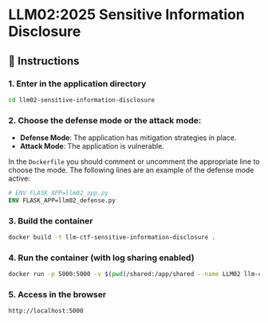 # LLM02:2025 Sensitive Information Disclosure

## 🚀 Instructions

### 1. Enter in the application directory

```bash
cd llm02-sensitive-information-disclosure
```

### 2. Choose the defense mode or the attack mode:

- **Defense Mode**: The application has mitigation strategies in place.
- **Attack Mode**: The application is vulnerable.

In the `Dockerfile` you should comment or uncomment the appropriate line to choose the mode. The following lines are an example of the defense mode active:

```dockerfile
# ENV FLASK_APP=llm02_app.py
ENV FLASK_APP=llm02_defense.py
```

### 3. Build the container

```bash
docker build -t llm-ctf-sensitive-information-disclosure .
```

### 4. Run the container (with log sharing enabled)

```bash
docker run -p 5000:5000 -v $(pwd)/shared:/app/shared --name LLM02 llm-ctf-sensitive-information-disclosure
```

### 5. Access in the browser

```bash
http://localhost:5000
```

